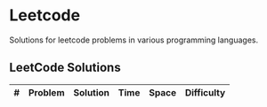 # Leetcode

Solutions for leetcode problems in various programming languages.

## LeetCode Solutions 

|   #   | Problem | Solution | Time  | Space | Difficulty |
| :---: | :-----: | :------: | :---: | :---: | :--------: |  
